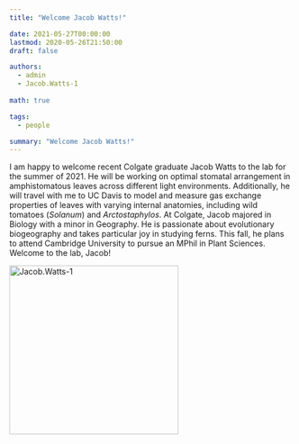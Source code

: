 ```yaml
---
title: "Welcome Jacob Watts!"

date: 2021-05-27T00:00:00
lastmod: 2020-05-26T21:50:00
draft: false

authors:
  - admin
  - Jacob.Watts-1
  
math: true

tags: 
  - people

summary: "Welcome Jacob Watts!"
---
```


I am happy to welcome recent Colgate graduate Jacob Watts to the lab for the summer of 2021. He will be working on optimal stomatal arrangement in amphistomatous leaves across different light environments. Additionally, he will travel with me to UC Davis to model and measure gas exchange properties of leaves with varying internal anatomies, including wild tomatoes (*Solanum*) and *Arctostaphylos*. At Colgate, Jacob majored in Biology with a minor in Geography. He is passionate about evolutionary biogeography and takes particular joy in studying ferns. This fall, he plans to attend Cambridge University to pursue an MPhil in Plant Sciences. Welcome to the lab, Jacob!

<img alt = 'Jacob.Watts-1' width='300' src='/img/Jacob.Watts-1.jpg' ALIGN = 'center'/>
